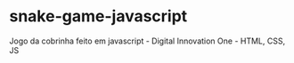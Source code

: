 # snake-game-javascript
Jogo da cobrinha feito em javascript - Digital Innovation One - HTML, CSS, JS 
